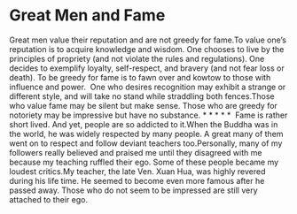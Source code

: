 # Great Men and Fame

Great men value their reputation and are not greedy for fame.​To value one’s reputation is to acquire knowledge and wisdom. One chooses to live by the principles of propriety (and not violate the rules and regulations). One decides to exemplify loyalty, self-respect, and bravery (and not fear loss or death).      To be greedy for fame is to fawn over and kowtow to those with influence and power.  One who desires recognition may exhibit a strange or different style, and will take no stand while straddling both fences.​Those who value fame may be silent but make sense. Those who are greedy for notoriety may be impressive but have no substance. * * * * *  Fame is rather short lived. And yet, people are so addicted to it.When the Buddha was in the world, he was widely respected by many people. A great many of them went on to respect and follow deviant teachers too.Personally, many of my followers really believed and praised me until they disagreed with me because my teaching ruffled their ego. Some of these people became my loudest critics.My teacher, the late Ven. Xuan Hua, was highly revered during his life time. He seemed to become even more famous after he passed away. Those who do not seem to be impressed are still very attached to their ego.